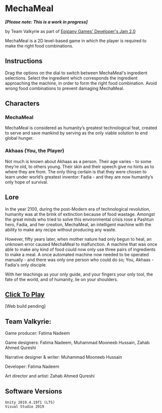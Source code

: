 # MechaMeal
***[Please note: This is a work in progress]***

by Team Valkyrie as part of [Epipany Games' Developer's Jam 2.0](https://itch.io/jam/epiphany-game-jam-2)

MechaMeal is a 2D level-based game in which the player is required to make the right food combinations.

## Instructions
Drag the options on the dial to switch between MechaMeal's ingredient selections. Select the ingredient which corresponds the ingredient approaching the machine, in order to form the right food combination. Avoid wrong food combinations to prevent damaging MechaMeal.

## Characters
### MechaMeal
MechaMeal is considered as humanity’s greatest technological feat, created to serve and save mankind by serving as the only viable solution to end global hunger.
### Akhaas (You, the Player)
Not much is known about Akhaas as a person. Their age varies - to some they’re old, to others young. Their skin and their speech give no hints as to where they are from. The only thing certain is that they were chosen to learn under world’s greatest inventor: Fadia - and they are now humanity’s only hope of survival.

## Lore
In the year 2100, during the post-Modern era of technological revolution, humanity was at the brink of extinction because of food wastage. Amongst the great minds who tried to solve this environmental crisis rose a Pashtun hero, Fadia, and her creation, MechaMeal, an intelligent machine with the ability to make any recipe without producing any waste.

However, fifty years later, when mother nature had only begun to heal, an unknown  error caused MechaMeal to malfunction. A machine that was once able to make any kind of food could now only use three pairs of ingredients to make a meal. A once automated machine now needed to be operated manually - and there was only one person who could do so; You, Akhaas - Fadia's only disciple.

With her teachings as your only guide, and your fingers your only tool, the fate of the world, and of humanity, lie on your shoulders.

## [Click To Play]()
[Web build pending]

## Team Valkyrie:

Game producer: Fatima Nadeem

Game designers: Fatima Nadeem, Muhammad Mooneeb Hussain, Zahab Ahmed Qureshi

Narrative designer & writer: Muhammad Mooneeb Hussain

Developer: Fatima Nadeem

Art director and artist: Zahab Ahmed Qureshi

## Software Versions

    Unity 2019.4.19f1 (LTS)
    Visual Studio 2019

 
